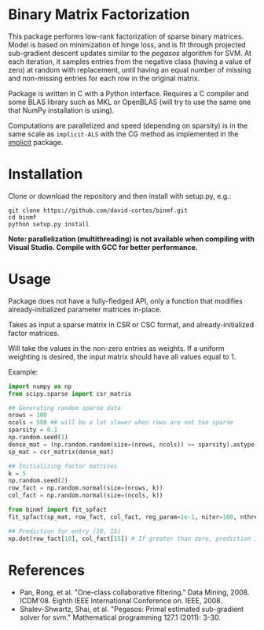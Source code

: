 # Binary Matrix Factorization

This package performs low-rank factorization of sparse binary matrices. Model is based on minimization of hinge loss, and is fit through projected sub-gradient descent updates similar to the _pegasos_ algorithm for SVM. At each iteration, it samples entries from the negative class (having a value of zero) at random with replacement, until having an equal number of missing and non-missing entries for each row in the original matrix.

Package is written in C with a Python interface. Requires a C compiler and some BLAS library such as MKL or OpenBLAS (will try to use the same one that NumPy installation is using).

Computations are parallelized and speed (depending on sparsity) is in the same scale as `implicit-ALS` with the CG method as implemented in the [implicit](https://github.com/benfred/implicit) package.

# Installation

Clone or download the repository and then install with setup.py, e.g.:

```
git clone https://github.com/david-cortes/binmf.git
cd binmf
python setup.py install
```
**Note: parallelization (multithreading) is not available when compiling with Visual Studio. Compile with GCC for better performance.**

# Usage

Package does not have a fully-fledged API, only a function that modifies already-initialized parameter matrices in-place.

Takes as input a sparse matrix in CSR or CSC format, and already-initialized factor matrices.

Will take the values in the non-zero entries as weights. If a uniform weighting is desired, the input matrix should have all values equal to 1.

Example:
```python
import numpy as np
from scipy.sparse import csr_matrix

## Generating random sparse data
nrows = 100
ncols = 500 ## will be a lot slower when rows are not too sparse
sparsity = 0.1
np.random.seed(1)
dense_mat = (np.random.random(size=(nrows, ncols)) >= sparsity).astype('uint8')
sp_mat = csr_matrix(dense_mat)

## Initializing factor matrices
k = 5
np.random.seed(2)
row_fact = np.random.normal(size=(nrows, k))
col_fact = np.random.normal(size=(ncols, k))

from binmf import fit_spfact
fit_spfact(sp_mat, row_fact, col_fact, reg_param=1e-1, niter=100, nthreads=1) #adjust number of threads for your setup

## Prediction for entry (10, 15)
np.dot(row_fact[10], col_fact[15]) # If greater than zero, prediction is value 1, otherwise prediction is value 0
```


# References
* Pan, Rong, et al. "One-class collaborative filtering." Data Mining, 2008. ICDM'08. Eighth IEEE International Conference on. IEEE, 2008.
* Shalev-Shwartz, Shai, et al. "Pegasos: Primal estimated sub-gradient solver for svm." Mathematical programming 127.1 (2011): 3-30.
